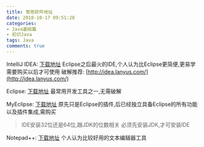 ```yaml
---
title: 常用软件地址
date: 2018-10-17 09:51:28
categories: 
- Java基础篇
- 初识Java
tags: Java
comments: true
---
```

IntelliJ IDEA: [下载地址](https://www.jetbrains.com/idea/download/#section=windows)
Eclipse之后最火的IDE,个人认为比Eclipse更简便,更易学
需要购买以后才可使用
破解推荐: [http://idea.lanyus.com/](http://idea.lanyus.com/)

Eclipse: [下载地址](https://www.eclipse.org/downloads/)
最常用开发工具之一,无需破解

MyEclipse: [下载地址](http://www.myeclipsecn.com/download/)
原先只是Eclipse的插件,后已经独立具备Eclipse的所有功能以及插件集成,需购买

> IDE安装32位还是64位,跟JDK的位数相关
> 必须先安装JDK,才可安装IDE

Notepad++: [下载地址](https://notepad-plus-plus.org/download)
个人认为比较好用的文本编辑器工具